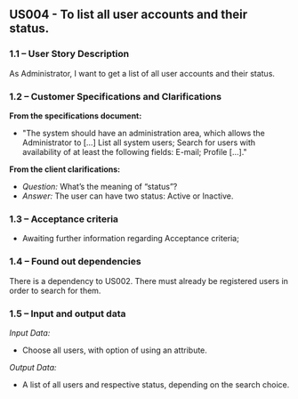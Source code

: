 ## **US004 - To list all user accounts and their status.**

### **1.1 – User Story Description**

As Administrator, I want to get a list of all user accounts and their status.

### **1.2 – Customer Specifications and Clarifications**

**From the specifications document:**
- "The system should have an administration area, which allows the Administrator to […] List all system users; Search for users with availability of at least the following fields: E-mail; Profile […]."

**From the client clarifications:**
- *Question:* What’s the meaning of “status”?
- *Answer:* The user can have two status: Active or Inactive.

### **1.3 – Acceptance criteria**

- Awaiting further information regarding Acceptance criteria;

### **1.4 – Found out dependencies**

There is a dependency to US002. There must already be registered users in order to search for them.

### **1.5 – Input and output data**

*Input Data:*

- Choose all users, with option of using an attribute. 

*Output Data:*

- A list of all users and respective status, depending on the search choice.